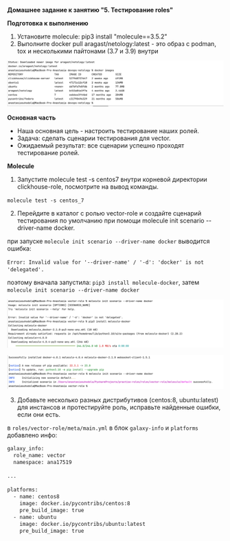 **Домашнее задание к занятию "5. Тестирование roles"**

**Подготовка к выполнению**

1. Установите molecule: pip3 install "molecule==3.5.2"
2. Выполните docker pull aragast/netology:latest - это образ с podman, tox и несколькими пайтонами (3.7 и 3.9) внутри

![img.png](images/img190.png)

**Основная часть**

* Наша основная цель - настроить тестирование наших ролей. 
* Задача: сделать сценарии тестирования для vector. 
* Ожидаемый результат: все сценарии успешно проходят тестирование ролей.

**Molecule**

1. Запустите molecule test -s centos7 внутри корневой директории clickhouse-role, посмотрите на вывод команды.

`molecule test -s centos_7`

2. Перейдите в каталог с ролью vector-role и создайте сценарий тестирования по умолчанию при помощи 
molecule init scenario --driver-name docker.

при запуске `molecule init scenario --driver-name docker` выводится ошибка: 

`Error: Invalid value for '--driver-name' / '-d': 'docker' is not 'delegated'.`

поэтому вначала запустила: `pip3 install molecule-docker`, затем  `molecule init scenario --driver-name docker`

![img.png](images/img192.png)

![img.png](images/img193.png)

3. Добавьте несколько разных дистрибутивов (centos:8, ubuntu:latest)
для инстансов и протестируйте роль, исправьте найденные ошибки, если они есть.

в `roles/vector-role/meta/main.yml` в блок `galаxy-info` и `platforms` добавлено инфо:

```
galaxy_info:
  role_name: vector
  namespace: ana17519

...

platforms:
  - name: centos8
    image: docker.io/pycontribs/centos:8
    pre_build_image: true
  - name: ubuntu
    image: docker.io/pycontribs/ubuntu:latest
    pre_build_image: true

```


